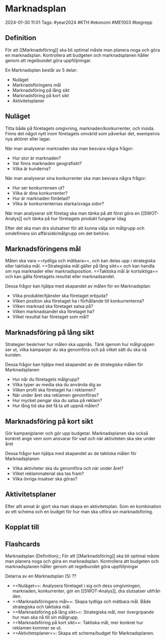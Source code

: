 # Marknadsplan

2024-01-30 11:01
Tags: #year2024 #KTH #ekonomi #ME1003 #begrepp

## Definition

För att [[Marknadsföring]] ska bli optimal måste man planera noga och göra en marknadsplan. Kontrollera att budgeten och marknadsplanen håller genom att regelbundet göra uppföljningar.

En Marknadsplan består av 5 delar:

- Nuläget
- Marknadsföringens mål
- Marknadsföring på lång sikt
- Marknadsföring på kort sikt
- Aktivitetsplaner

## Nuläget

Titta både på företagets omgivning, marknaden/konkurrenter, och insida. Finns det något nytt inom företagets omvärld som påverkar det, exempelvis nya aktörer eller lagar.

När man analyserar marknaden ska man besvara några frågor:

- Hur stor är marknaden?
- Var finns marknaden geografiskt?
- Vilka är kunderna?

När man analyserar sina konkurrenter ska man besvara några frågor:

- Hur ser konkurrensen ut?
- Vilka är dina konkurrenter?
- Hur är marknaden fördelad?
- Vilka är konkurrenternas starka/svaga sidor?

När man analyserar sitt företag ska man tänka på att först göra en [[SWOT-Analys]] och tänka på hur företagets produkt fungerar idag

Efter det ska man dra slutsatser för att kunna välja sin målgrupp och omdefiniera sin affärsidé/målgrupp om det behövs.

## Marknadsföringens mål

Målen ska vara ==tydliga och mätbara==, och kan delas upp i strategiska eller taktiska mål. ==Strategiska mål gäller på lång sikt== och kan handla om nya marknader eller marknadsposition. ==Taktiska mål är kortsiktiga== och kan gälla företagets resultat eller marknadsandel.

Dessa frågor kan hjälpa med skapandet av målen för en Marknadsplan:

- Vilka produkter/tjänster ska företaget erbjuda?
- Vilken position ska företaget ha i förhållande till konkurrenterna?
- Vilken marknad ska företaget satsa på?
- Vilken marknadsandel ska företaget ha?
- Vilket resultat har företaget som mål?

## Marknadsföring på lång sikt

Strategier beskriver hur målen ska uppnås. Tänk igenom hur målgruppen ser ut, vilka kampanjer du ska genomföra och på vilket sätt du ska nå kunden.

Dessa frågor kan hjälpa med skapandet av de strategiska målen för Marknadsplanen

- Hur når du företagets målgrupp?
- Vilka typer av media ska du använda dig av
- Vilken profil ska företaget ha i reklamen?
- När under året ska reklamen genomföras?
- Hur mycket pengar ska du satsa på reklam?
- Hur lång tid ska det få ta att uppnå målen?

## Marknadsföring på kort sikt

Gör kampanjplaner och gör upp budgetar. Marknadsplanen ska också konkret ange vem som ansvarar för vad och när aktiviteten ska ske under året

Dessa frågor kan hjälpa med skapandet av de taktiska målen för Marknadsplanen

- Vilka aktiviteter ska du genomföra och när under året?
- Vilket reklammaterial ska tas fram?
- Vilka övriga insatser ska göras?

## Aktivitetsplaner

Efter allt annat är gjort ska man skapa en aktivitetsplan. Som en kombination av ett schema och en budget för hur man ska utföra sin marknadsföring.

## Kopplat till

## Flashcards

Marknadsplan (Definition);; För att [[Marknadsföring]] ska bli optimal måste man planera noga och göra en marknadsplan. Kontrollera att budgeten och marknadsplanen håller genom att regelbundet göra uppföljningar
<!--SR:!2024-03-04,24,270-->

Delarna av en Marknadsplan (5)
??
- ==Nuläget==: Analysera företaget i sig och dess omgivningen, marknaden, konkurrenter, gör en [[SWOT-Analys]], dra slutsatser utifrån den.
- ==Marknadsföringens mål==: Skapa tydliga och mätbara mål. Både strategiska och taktiska mål.
- ==Marknadsföring på lång sikt==: Strategiska mål, mer övergripande hur man ska nå till sin målgrupp.
- ==Marknadsföring på kort sikt==: Taktiska mål, mer konkret hur reklamen kommer se ut.
- ==Aktivitetsplaner==: Skapa ett schema/budget för Marknadsplanen.
<!--SR:!2024-02-10,2,230!2024-02-14,12,270-->
